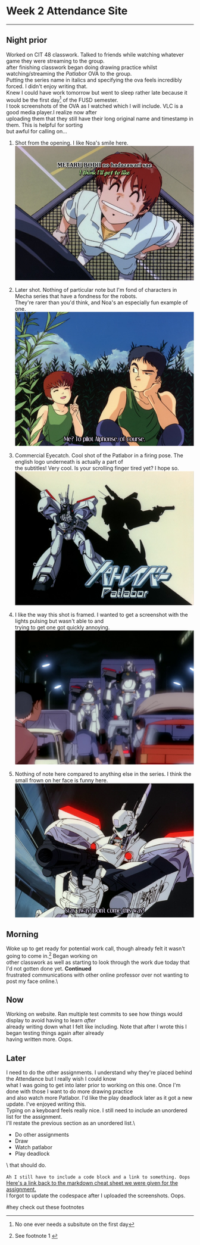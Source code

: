 # Week 2 Attendance Site
---
## Night prior
Worked on CIT 48 classwork. Talked to friends while watching whatever game they were streaming to the group. \
after finishing classwork began doing drawing practice whilst watching/streaming the *Patlabor* OVA to the group. \
Putting the series name in italics and specifying the ova feels incredibly forced. I didn't enjoy writing that. \
Knew I could have work tomorrow but went to sleep rather late because it would be the first day[^1] of the FUSD semester. \
I took screenshots of the OVA as I watched which I will include. VLC is a good media player.I realize now after \
uploading them that they still have their long original name and timestamp in them. This is helpful for sorting \
but awful for calling on...

1.  Shot from the opening. I like Noa's smile here.
![opening](vlcsnap-2025-08-18-14h17m26s385.png)

2. Later shot. Nothing of particular note but I'm fond of characters in Mecha series that have a fondness for the robots.\
They're rarer than you'd think, and Noa's an especially fun example of one. 
![grasscutting](vlcsnap-2025-08-18-14h36m49s490.png)

3. Commercial Eyecatch. Cool shot of the Patlabor in a firing pose. The english logo underneath is actually a part of\
the subtitles! Very cool. Is your scrolling finger tired yet? I hope so.
![eyecatch](vlcsnap-2025-08-18-14h37m53s944.png)

4. I like the way this shot is framed. I wanted to get a screenshot with the lights pulsing but wasn't able to and \
trying to get one got quickly annoying. 
![stand](vlcsnap-2025-08-18-14h48m18s728.png)

5. Nothing of note here compared to anything else in the series. I think the small frown on her face is funny here.
![frown](vlcsnap-2025-08-18-14h54m04s648.png)

## Morning
Woke up to get ready for potential work call, though already felt it wasn't going to come in.[^2] Began working on \
other classwork as well as starting to look through the work due today that I'd not gotten done yet. **Continued** \
frustrated communications with other online professor over not wanting to post my face online.\

## Now
Working on website. Ran multiple test commits to see how things would display to avoid having to learn *after* \
already writing down what I felt like including. Note that after I wrote this I began testing things again after already\
having written more. Oops.

## Later
I need to do the other assignments. I understand why they're placed behind the Attendance but I really wish I could know \
what I was going to get into later prior to working on this one. Once I'm done with those I want to do more drawing practice \
and also watch more Patlabor. I'd like the play deadlock later as it got a new update. I've enjoyed writing this. \
Typing on a keyboard feels really nice. I still need to include an unordered list for the assignment. \
I'll restate the previous section as an unordered list.\

- Do other assignments
- Draw
- Watch patlabor
- Play deadlock

\ 
that should do.

`Ah I still have to include a code block and a link to something. Oops ` \
[Here's a link back to the markdown cheat sheet we were given for the assignment.](https://www.markdownguide.org/cheat-sheet/)\
I forgot to update the codespace after I uploaded the screenshots. Oops.

#hey check out these footnotes
 [^1]: No one ever needs a subsitute on the first day
 [^2]: See footnote 1 [^1]